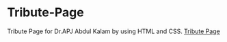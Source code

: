 # Tribute-Page
Tribute Page for Dr.APJ Abdul Kalam by using HTML and CSS.
[Tribute Page](https://atultrp.github.io/Tribute-Page/)
